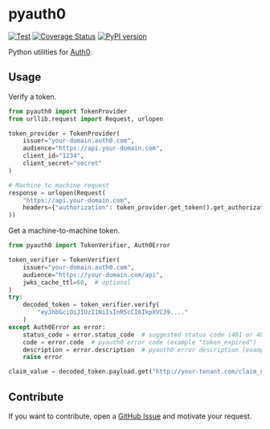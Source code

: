 # pyauth0

[![Test](https://github.com/svaponi/pyauth0/actions/workflows/run-tests.yml/badge.svg)](https://github.com/svaponi/pyauth0/actions/workflows/run-tests.yml)
[![Coverage Status](https://coveralls.io/repos/github/svaponi/pyauth0/badge.svg?branch=main)](https://coveralls.io/github/svaponi/pyauth0?branch=main)
[![PyPI version](https://badge.fury.io/py/pyauth0.svg)](https://badge.fury.io/py/pyauth0)

Python utilities for [Auth0](https://auth0.com/).

## Usage

Verify a token.

```python
from pyauth0 import TokenProvider
from urllib.request import Request, urlopen

token_provider = TokenProvider(
    issuer="your-domain.auth0.com",
    audience="https://api.your-domain.com",
    client_id="1234",
    client_secret="secret"
)

# Machine to machine request
response = urlopen(Request(
    "https://api.your-domain.com",
    headers={"authorization": token_provider.get_token().get_authorization()},
))
```

Get a machine-to-machine token.

```python
from pyauth0 import TokenVerifier, Auth0Error

token_verifier = TokenVerifier(
    issuer="your-domain.auth0.com",
    audience="https://your-domain.com/api",
    jwks_cache_ttl=60,  # optional
)
try:
    decoded_token = token_verifier.verify(
        "eyJhbGciOiJIUzI1NiIsInR5cCI6IkpXVCJ9...."
    )
except Auth0Error as error:
    status_code = error.status_code  # suggested status code (401 or 403)
    code = error.code  # pyauth0 error code (example "token_expired")
    description = error.description  # pyauth0 error description (example "Token is expired.")
    raise error

claim_value = decoded_token.payload.get("http://your-tenant.com/claim_name", "default value")
```

## Contribute

If you want to contribute, open a [GitHub Issue](https://github.com/svaponi/pyauth0/issues) and motivate your request.
